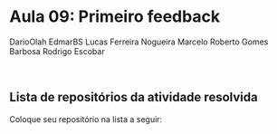 # Aula 09: Primeiro feedback

DarioOlah
EdmarBS
Lucas Ferreira Nogueira
Marcelo Roberto Gomes Barbosa
Rodrigo Escobar


<br>

## Lista de repositórios da atividade resolvida

Coloque seu repositório na lista a seguir: 